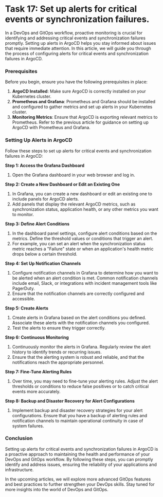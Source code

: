 # Task 17: Set up alerts for critical events or synchronization failures.

In a DevOps and GitOps workflow, proactive monitoring is crucial for identifying and addressing critical events and synchronization failures promptly. Setting up alerts in ArgoCD helps you stay informed about issues that require immediate attention. In this article, we will guide you through the process of configuring alerts for critical events and synchronization failures in ArgoCD.

### **Prerequisites**

Before you begin, ensure you have the following prerequisites in place:

1. **ArgoCD Installed**: Make sure ArgoCD is correctly installed on your Kubernetes cluster.
2. **Prometheus and Grafana**: Prometheus and Grafana should be installed and configured to gather metrics and set up alerts in your Kubernetes cluster.
3. **Monitoring Metrics**: Ensure that ArgoCD is exporting relevant metrics to Prometheus. Refer to the previous article for guidance on setting up ArgoCD with Prometheus and Grafana.

### **Setting Up Alerts in ArgoCD**

Follow these steps to set up alerts for critical events and synchronization failures in ArgoCD:

**Step 1: Access the Grafana Dashboard**

1. Open the Grafana dashboard in your web browser and log in.

**Step 2: Create a New Dashboard or Edit an Existing One**

1. In Grafana, you can create a new dashboard or edit an existing one to include panels for ArgoCD alerts.
2. Add panels that display the relevant ArgoCD metrics, such as synchronization status, application health, or any other metrics you want to monitor.

**Step 3: Define Alert Conditions**

1. In the dashboard panel settings, configure alert conditions based on the metrics. Define the threshold values or conditions that trigger an alert.
2. For example, you can set an alert when the synchronization status metric reaches a "Failure" state or when an application's health metric drops below a certain threshold.

**Step 4: Set Up Notification Channels**

1. Configure notification channels in Grafana to determine how you want to be alerted when an alert condition is met. Common notification channels include email, Slack, or integrations with incident management tools like PagerDuty.
2. Ensure that the notification channels are correctly configured and accessible.

**Step 5: Create Alerts**

1. Create alerts in Grafana based on the alert conditions you defined. Associate these alerts with the notification channels you configured.
2. Test the alerts to ensure they trigger correctly.

**Step 6: Continuous Monitoring**

1. Continuously monitor the alerts in Grafana. Regularly review the alert history to identify trends or recurring issues.
2. Ensure that the alerting system is robust and reliable, and that the notifications reach the appropriate personnel.

**Step 7: Fine-Tune Alerting Rules**

1. Over time, you may need to fine-tune your alerting rules. Adjust the alert thresholds or conditions to reduce false positives or to catch critical events more accurately.

**Step 8: Backup and Disaster Recovery for Alert Configurations**

1. Implement backup and disaster recovery strategies for your alert configurations. Ensure that you have a backup of alerting rules and notification channels to maintain operational continuity in case of system failures.

### **Conclusion**

Setting up alerts for critical events and synchronization failures in ArgoCD is a proactive approach to maintaining the health and performance of your DevOps and GitOps workflow. By following these steps, you can promptly identify and address issues, ensuring the reliability of your applications and infrastructure.

In the upcoming articles, we will explore more advanced GitOps features and best practices to further strengthen your DevOps skills. Stay tuned for more insights into the world of DevOps and GitOps.